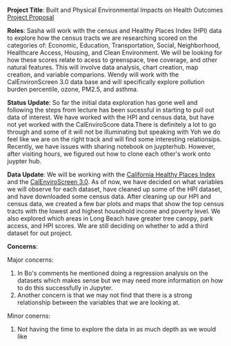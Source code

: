 **Project Title**: Built and Physical Environmental Impacts on Health Outcomes
[Project Proposal](https://github.com/wendymiranda/GroupAssignments/blob/main/GroupAssignment1.md)

**Roles**:
Sasha will work with the census and Healthy Places Index (HPI) data to explore how the census tracts we are researching scored on the categories of: 
Economic,
Education,
Transportation,
Social,
Neighborhood, 
Healthcare Access,
Housing, and
Clean Environment.
We will be looking for how these scores relate to acess to greenspace, tree coverage, and other natural features. This will involve data analysis, chart creation, map creation, and variable comparions. 
Wendy will work with the CalEnvironScreen 3.0 data base and will specifically explore pollution burden percentile, ozone, PM2.5, and asthma. 

**Status Update**: So far the initial data exploration has gone well and following the steps from lecture has been sucessful in starting to pull out data of interest. We have worked with the HPI and census data, but have not yet worked with the CalEnviroScore data.There is definitely a lot to go through and some of it will not be illuminating but speaking with Yoh we do feel like we are on the right track and will find some interesting relationsips. Recently, we have issues with sharing notebook on juypterhub. However, after visiting hours, we figured out how to clone each other's work onto juypter hub. 

**Data Update**: We will be working with the [California Healthy Places Index](https://healthyplacesindex.org/) and the [CalEnviroScreen 3.0](https://oehha.ca.gov/calenviroscreen/report/calenviroscreen-30). As of now, we have decided on what variables we will observe for each dataset, have cleaned up some of the HPI dataset, and have downloaded some census data. After cleaning up our HPI and census data, we created a few bar plots and maps that show the top census tracts with the lowest and highest household income and poverty level. We also explored which areas in Long Beach have greater tree canopy, park access, and HPI scores. We are still deciding on whether to add a third dataset for out project.

**Concerns**: 

Major concerns: 
1. In Bo's comments he mentioned doing a regression analysis on the datasets which makes sense but we may need more information on how to do this successfully in Jupyter. 
2. Another concern is that we may not find that there is a strong relationship between the variables that we are looking at. 

Minor conerns: 
1. Not having the time to explore the data in as much depth as we would like 


